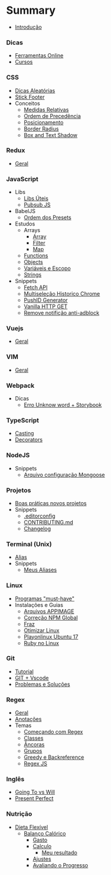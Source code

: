 # Summary

* [Introdução](README.md)

### Dicas

* [Ferramentas Online](./subjects/utils/online-tools.md)
* [Cursos](./subjects/utils/courses.md)

### CSS

* [Dicas Aleatórias](./subjects/css/random-tips.md)
* [Stick Footer](./subjects/css/stick-footer.md)
* Conceitos
  * [Medidas Relativas](./subjects/css/relative-mesure.md)
  * [Ordem de Precedência](./subjects/css/precedence.md)
  * [Posicionamento](./subjects/css/position.md)
  * [Border Radius](./subjects/css/border-radius.md)
  * [Box and Text Shadow](./subjects/css/box-shadow.md)

### Redux

* [Geral](./subjects/redux/README.md)

### JavaScript

* Libs
  * [Libs Úteis](./subjects/javascript/utils-libs.md)
  * [Pubsub JS](./subjects/javascript/pubsub-js.md)
* BabelJS
  * [Ordem dos Presets](./subjects/javascript/babel/presets-order.md)
* Estudos
  * Arrays
    * [Array](./subjects/javascript/studies/array/array.md)
    * [Filter](./subjects/javascript/studies/array/filter.md)
    * [Map](./subjects/javascript/studies/array/map.md)
  * [Functions](./subjects/javascript/studies/functions.md)
  * [Objects](./subjects/javascript/studies/objects.md)
  * [Variáveis e Escopo](./subjects/javascript/studies/variables-scope.md)
  * [Strings](./subjects/javascript/studies/string.md)
* Snippets
  * [Fetch API](./subjects/javascript/snippets/fetch-api.md)
  * [Multiseleção Historico Chrome](./subjects/javascript/snippets/multiselect-histories-chrome.md)
  * [PushID Generator](./subjects/javascript/snippets/pushid-generator.md)
  * [Vanilla HTTP GET](./subjects/javascript/snippets/vanilla-request.md)
  * [Remove notifição anti-adblock](./subjects/javascript/snippets/clean-ad-exame.md)

### Vuejs

* [Geral](./subjects/vuejs/all.md)

### VIM

* [Geral](./subjects/vim/README.md)

### Webpack

* Dicas
  * [Erro Unknow word + Storybook](./subjects/webpack/css-unknow-word.md)

### TypeScript

* [Casting](./subjects/typescript/casting.md)
* [Decorators](./subjects/typescript/decorators.md)

### NodeJS

* Snippets
  * [Arquivo configuração Mongoose](./subjects/node/snippets/mongoose-config.md)

### Projetos

* [Boas práticas novos projetos](./subjects/projects/best-pratices-new-project.md)
* Snippets
  * [.editorconfig](./subjects/projects/editorconfig.md)
  * [CONTRIBUTING.md](./subjects/projects/contributing.md)
  * [Changelog](./subjects/projects/changelog.md)

### Terminal (Unix)

* [Alias](./subjects/terminal/alias.md)
* Snippets
  * [Meus Aliases](./subjects/terminal/snippets/my-aliases.md)

### Linux

* [Programas "must-have"](./subjects/linux/default-programs.md)
* Instalações e Guias
  * [Arquivos APPIMAGE](./subjects/linux/installing/appimage.md)
  * [Correção NPM Global](./subjects/linux/installing/npm-global-fix.md)
  * [Fraz](./subjects/linux/installing/franz.md)
  * [Otimizar Linux](./subjects/linux/installing/optimization.md)
  * [Playonlinux Ubuntu 17](./subjects/linux/installing/playonlinux-ubuntu17.md)
  * [Ruby no Linux](./subjects/linux/installing/ruby-on-linux.md)

### Git

* [Tutorial](./subjects/git/all.md)
* [GIT + Vscode](./subjects/git/vscode-git.md)
* [Problemas e Soluções](./subjects/git/troubleshoot.md)

### Regex

* [Geral](./subjects/regex/README.md)
* [Anotações](./subjects/regex/notes.md)
* Temas
  * [Começando com Regex](./subjects/regex/topics/getting-started.md)
  * [Classes](./subjects/regex/topics/char-class.md)
  * [Âncoras](./subjects/regex/topics/anchor.md)
  * [Grupos](./subjects/regex/topics/groups.md)
  * [Greedy e Backreference](./subjects/regex/topics/lazy-greedy.md)
  * [Regex JS](./subjects/regex/topics/regex-js.md)

### Inglês

* [Going To vs Will](./subjects/english/going-to-will.md)
* [Present Perfect](./subjects/english/present-perfect.md)

### Nutrição

* [Dieta Flexível](./subjects/nutrition/flexible-diet/README.md)
  * [Balanço Calórico](./subjects/nutrition/flexible-diet/balanco-calorico/README.md)
    * [Gasto](./subjects/nutrition/flexible-diet/balanco-calorico/gasto-calorico.md)
    * [Calculo](./subjects/nutrition/flexible-diet/balanco-calorico/calculo-calorias.md)
      * [Meu resultado](./subjects/nutrition/flexible-diet/balanco-calorico/resultados.md)
    * [Ajustes](./subjects/nutrition/flexible-diet/balanco-calorico/ajuste-calorico.md)
    * [Avaliando o Progresso](./subjects/nutrition/flexible-diet/balanco-calorico/medindo-progresso.md)
